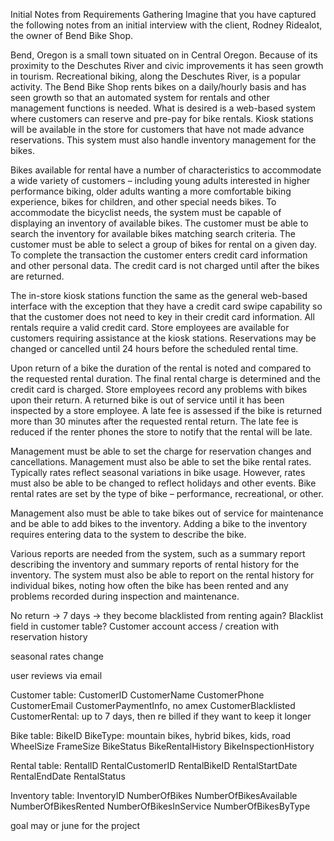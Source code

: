 Initial Notes from Requirements Gathering
Imagine that you have captured the following notes from an initial interview with the client, Rodney Ridealot, the owner of Bend Bike Shop.

Bend, Oregon is a small town situated on in Central Oregon. Because of its proximity to the Deschutes River and civic improvements it has seen growth in tourism. Recreational biking, along the Deschutes River, is a popular activity. The Bend Bike Shop rents bikes on a daily/hourly basis and has seen growth so that an automated system for rentals and other management functions is needed. What is desired is a web-based system where customers can reserve and pre-pay for bike rentals. Kiosk stations will be available in the store for customers that have not made advance reservations. This system must also handle inventory management for the bikes. 

Bikes available for rental have a number of characteristics to accommodate a wide variety of customers – including young adults interested in higher performance biking, older adults wanting a more comfortable biking experience, bikes for children, and other special needs bikes. To accommodate the bicyclist needs, the system must be capable of displaying an inventory of available bikes. The customer must be able to search the inventory for available bikes matching search criteria. The customer must be able to select a group of bikes for rental on a given day. To complete the transaction the customer enters credit card information and other personal data. The credit card is not charged until after the bikes are returned. 

The in-store kiosk stations function the same as the general web-based interface with the exception that they have a credit card swipe capability so that the customer does not need to key in their credit card information. All rentals require a valid credit card. Store employees are available for customers requiring assistance at the kiosk stations. Reservations may be changed or cancelled until 24 hours before the scheduled rental time. 

Upon return of a bike the duration of the rental is noted and compared to the requested rental duration. The final rental charge is determined and the credit card is charged. Store employees record any problems with bikes upon their return. A returned bike is out of service until it has been inspected by a store employee. A late fee is assessed if the bike is returned more than 30 minutes after the requested rental return. The late fee is reduced if the renter phones the store to notify that the rental will be late. 

Management must be able to set the charge for reservation changes and cancellations. Management must also be able to set the bike rental rates. Typically rates reflect seasonal variations in bike usage. However, rates must also be able to be changed to reflect holidays and other events. Bike rental rates are set by the type of bike – performance, recreational, or other. 

Management also must be able to take bikes out of service for maintenance and be able to add bikes to the inventory. Adding a bike to the inventory requires entering data to the system to describe the bike. 

Various reports are needed from the system, such as a summary report describing the inventory and summary reports of rental history for the inventory. The system must also be able to report on the rental history for individual bikes, noting how often the bike has been rented and any problems recorded during inspection and maintenance.

No return -> 7  days -> they become blacklisted from renting again? Blacklist field in customer table?
Customer account access / creation with reservation history

seasonal rates change 

user reviews via email

Customer table:
CustomerID
CustomerName
CustomerPhone
CustomerEmail
CustomerPaymentInfo, no amex
CustomerBlacklisted
CustomerRental: up to 7 days, then re billed if they want to keep it longer

Bike table:
BikeID
BikeType: mountain bikes, hybrid bikes, kids, road
WheelSize
FrameSize
BikeStatus
BikeRentalHistory
BikeInspectionHistory

Rental table:
RentalID
RentalCustomerID
RentalBikeID
RentalStartDate
RentalEndDate
RentalStatus

Inventory table:
InventoryID
NumberOfBikes
NumberOfBikesAvailable
NumberOfBikesRented
NumberOfBikesInService
NumberOfBikesByType

goal may or june for the project

